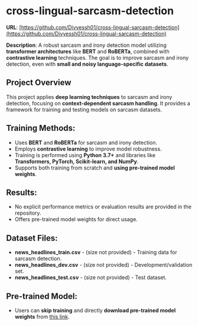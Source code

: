 # cross-lingual-sarcasm-detection
**URL**: [https://github.com/Divyessh01/cross-lingual-sarcasm-detection](https://github.com/Divyessh01/cross-lingual-sarcasm-detection)

**Description**: A robust sarcasm and irony detection model utilizing **transformer architectures** like **BERT** and **RoBERTa**, combined with **contrastive learning** techniques. The goal is to improve sarcasm and irony detection, even with **small and noisy language-specific datasets**.

## Project Overview
This project applies **deep learning techniques** to sarcasm and irony detection, focusing on **context-dependent sarcasm handling**. It provides a framework for training and testing models on sarcasm datasets.

## Training Methods:
- Uses **BERT** and **RoBERTa** for sarcasm and irony detection.
- Employs **contrastive learning** to improve model robustness.
- Training is performed using **Python 3.7+** and libraries like **Transformers, PyTorch, Scikit-learn, and NumPy**.
- Supports both training from scratch and **using pre-trained model weights**.

## Results:
- No explicit performance metrics or evaluation results are provided in the repository.
- Offers pre-trained model weights for direct usage.

## Dataset Files:
- **news_headlines_train.csv** - (size not provided) - Training data for sarcasm detection.
- **news_headlines_dev.csv** - (size not provided) - Development/validation set.
- **news_headlines_test.csv** - (size not provided) - Test dataset.

## Pre-trained Model:
- Users can **skip training** and directly **download pre-trained model weights** from [this link](https://iiitaphyd-my.sharepoint.com/:f:/g/personal/ankit_makhija_students_iiit_ac_in/Ekz0Cy9LzA9IvtiQQqkZ0bgBWVmj_1ZrAj9hAGM9oNNu3Q?e=uKbGNc).
